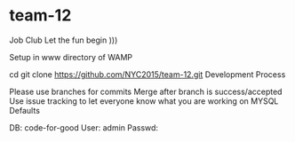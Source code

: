 # team-12

Job Club
Let the fun begin )))

Setup in www directory of WAMP

cd
git clone https://github.com/NYC2015/team-12.git
Development Process

Please use branches for commits
Merge after branch is success/accepted
Use issue tracking to let everyone know what you are working on
MYSQL Defaults

DB: code-for-good
User: admin
Passwd:
